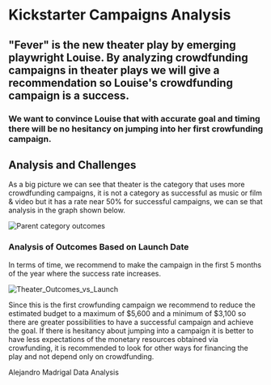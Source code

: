 # Kickstarter Campaigns Analysis
## "Fever" is the new theater play by emerging playwright Louise. By analyzing crowdfunding campaigns in theater plays we will give a recommendation so Louise's crowdfunding campaign is a success.  
### We want to convince Louise that with accurate goal and timing there will be no hesitancy on jumping into her first crowfunding campaign.

## Analysis and Challenges

As a big picture we can see that theater is the category that uses more crowdfunding campaigns, it is not a category as successful as music or film & video but it has a rate near 50% for successful campaigns, we can se that analysis in the graph shown below.

![Parent category outcomes](https://user-images.githubusercontent.com/78031156/192919608-0897122f-374c-4c09-a266-400177967e8d.png)

### Analysis of Outcomes Based on Launch Date

In terms of time, we recommend to make the campaign in the first 5 months of the year where the success rate increases.

![Theater_Outcomes_vs_Launch](https://user-images.githubusercontent.com/78031156/192919471-91bfca10-acf3-4366-b0f7-2b9a13a7f3fc.png)

Since this is the first crowfunding campaign  we recommend to reduce the estimated budget to a maximum of $5,600 and a minimum of $3,100 so there are greater possibilities to have a successful campaign and achieve the goal. If there is hesitancy about jumping into a campaign it is better to have less expectations of the monetary resources obtained via crowfunding, it is recommended to look for other ways for financing the play and not depend only on crowdfunding.

Alejandro Madrigal
Data Analysis


